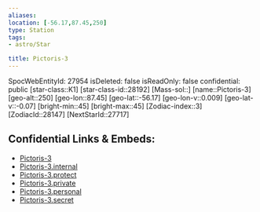 ```yaml
---
aliases: 
location: [-56.17,87.45,250]
type: Station
tags:
- astro/Star

title: Pictoris-3
---
```

SpocWebEntityId: 27954
isDeleted: false
isReadOnly: false
confidential: public
[star-class::K1]
[star-class-id::28192]
[Mass-sol::]
[name::Pictoris-3]
[geo-alt::250]
[geo-lon::87.45]
[geo-lat::-56.17]
[geo-lon-v::0.009]
[geo-lat-v::-0.07]
[bright-min::45]
[bright-max::45]
[Zodiac-index::3]
[ZodiacId::28147]
[NextStarId::27717]



## Confidential Links & Embeds: 
- [Pictoris-3](../../../_public/astro/Star/Pictoris-3.md) 
- [Pictoris-3.internal](../../../_internal/astro/Star/Pictoris-3.internal.md) 
- [Pictoris-3.protect](../../../_protect/astro/Star/Pictoris-3.protect.md) 
- [Pictoris-3.private](../../../_private/astro/Star/Pictoris-3.private.md) 
- [Pictoris-3.personal](../../../_personal/astro/Star/Pictoris-3.personal.md) 
- [Pictoris-3.secret](../../../_secret/astro/Star/Pictoris-3.secret.md) 

